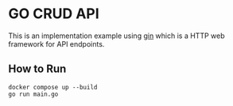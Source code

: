 # GO CRUD API
This is an implementation example using [gin](https://github.com/gin-gonic/gin) which is a HTTP web framework for API endpoints.

## How to Run
```
docker compose up --build
go run main.go
```